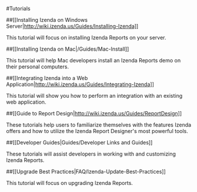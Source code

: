 #Tutorials

##[[Installing Izenda on Windows Server|http://wiki.izenda.us/Guides/Installing-Izenda]]

This tutorial will focus on installing Izenda Reports on your server.

##[[Installing Izenda on Mac|/Guides/Mac-Install]]

This tutorial will help Mac developers install an Izenda Reports demo on their personal computers.

##[[Integrating Izenda into a Web Application|http://wiki.izenda.us/Guides/Integrating-Izenda]]

This tutorial will show you how to perform an integration with an existing web application.

##[[Guide to Report Design|http://wiki.izenda.us/Guides/ReportDesign]]

These tutorials help users to familiarize themselves with the features Izenda offers and how to utilize the Izenda Report Designer's most powerful tools.

##[[Developer Guides|Guides/Developer Links and Guides]]

These tutorials will assist developers in working with and customizing Izenda Reports.

##[[Upgrade Best Practices|FAQ/Izenda-Update-Best-Practices]]

This tutorial will focus on upgrading Izenda Reports.